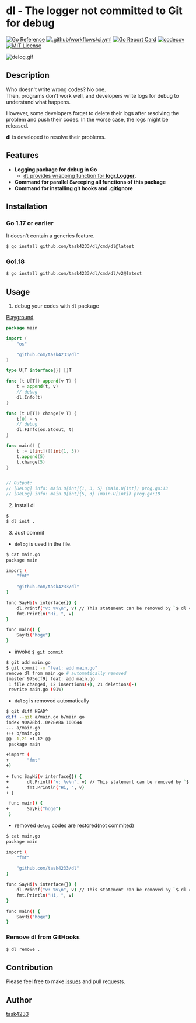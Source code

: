 dl - The logger not committed to Git for debug
======

[![Go Reference](https://pkg.go.dev/badge/github.com/task4233/dl.svg)](https://pkg.go.dev/github.com/task4233/dl)
[![.github/workflows/ci.yml](https://github.com/task4233/dl/actions/workflows/ci.yml/badge.svg)](https://github.com/task4233/dl/actions/workflows/ci.yml)
[![Go Report Card](https://goreportcard.com/badge/github.com/task4233/dl)](https://goreportcard.com/report/github.com/task4233/dl)
[![codecov](https://codecov.io/gh/task4233/dl/branch/main/graph/badge.svg?token=xrhysp4Tzf)](https://codecov.io/gh/task4233/dl)
[![MIT License](http://img.shields.io/badge/license-MIT-blue.svg?style=flat)](LICENSE)


![delog.gif](https://user-images.githubusercontent.com/29667656/159164178-f72aede7-f825-438a-add6-aa3deedf8c4c.gif)

## Description
Who doesn't write wrong codes? No one.  
Then, programs don't work well, and developers write logs for debug to understand what happens.

However, some developers forget to delete their logs after resolving the problem and push their codes. In the worse case, the logs might be released.

**dl** is developed to resolve their problems.

## Features
- **Logging package for debug in Go**
  - [`dl` provides wrapping function for **logr.Logger**](https://pkg.go.dev/github.com/task4233/dl#NewLogger).
- **Command for parallel Sweeping all functions of this package**
- **Command for installing git hooks and .gitignore**

## Installation
### Go 1.17 or earlier
It doesn't contain a generics feature.

```bash
$ go install github.com/task4233/dl/cmd/dl@latest
```

### Go1.18

```bash
$ go install github.com/task4233/dl/cmd/dl/v2@latest
```

## Usage

1. debug your codes with `dl` package

[Playground](https://go.dev/play/p/GRucgd6JhPk)
```go
package main

import (
	"os"

	"github.com/task4233/dl"
)

type U[T interface{}] []T

func (t U[T]) append(v T) {
	t = append(t, v)
	// debug
	dl.Info(t)
}

func (t U[T]) change(v T) {
	t[0] = v
	// debug
	dl.FInfo(os.Stdout, t)
}

func main() {
	t := U[int]([]int{1, 3})
	t.append(5)
	t.change(5)
}


// Output:
// [DeLog] info: main.U[int]{1, 3, 5} (main.U[int]) prog.go:13
// [DeLog] info: main.U[int]{5, 3} (main.U[int]) prog.go:18
```

2. Install dl

```bash
$ 
$ dl init .
```

3. Just commit

- `delog` is used in the file.

```bash
$ cat main.go 
package main

import (
	"fmt"
	
	"github.com/task4233/dl"
)

func SayHi(v interface{}) {
	dl.Printf("v: %v\n", v) // This statement can be removed by `$ dl clean main.go`
	fmt.Println("Hi, ", v)
}

func main() {
    SayHi("hoge")
}
```

- invoke `$ git commit`

```bash
$ git add main.go
$ git commit -m "feat: add main.go"
remove dl from main.go # automatically removed
[master 975ecf9] feat: add main.go
 1 file changed, 12 insertions(+), 21 deletions(-)
 rewrite main.go (91%)
```

- `delog` is removed automatically

```bash
$ git diff HEAD^
diff --git a/main.go b/main.go
index 90a78bd..0e28e8a 100644
--- a/main.go
+++ b/main.go
@@ -1,21 +1,12 @@
 package main

+import (
+       "fmt"
+)
 
+ func SayHi(v interface{}) {
+	    dl.Printf("v: %v\n", v) // This statement can be removed by `$ dl clean main.go`
+       fmt.Println("Hi, ", v)
+ }

 func main() {
+       SayHi("hoge")
 }
```

- removed `delog` codes are restored(not commited)

```bash
$ cat main.go 
package main

import (
	"fmt"
	
	"github.com/task4233/dl"
)

func SayHi(v interface{}) {
	dl.Printf("v: %v\n", v) // This statement can be removed by `$ dl clean main.go`
	fmt.Println("Hi, ", v)
}

func main() {
    SayHi("hoge")
}
```

### Remove dl from GitHooks

```bash
$ dl remove .
```

## Contribution
Please feel free to make [issues](https://github.com/task4233/dl/issues/new/choose) and pull requests.

## Author
[task4233](https://github.com/task4233)
